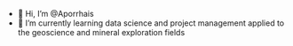 - 👋 Hi, I’m @Aporrhais
- 🌱 I’m currently learning data science and project management applied to the geoscience and mineral exploration fields

